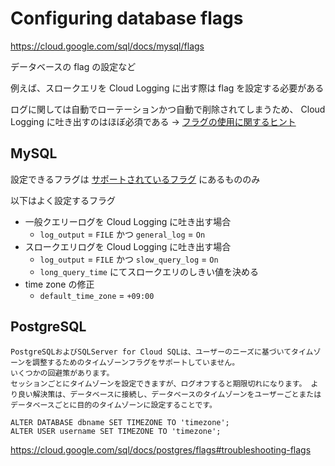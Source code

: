 # Configuring database flags

https://cloud.google.com/sql/docs/mysql/flags

データベースの flag の設定など

例えば、スロークエリを Cloud Logging に出す際は flag を設定する必要がある

ログに関しては自動でローテーションかつ自動で削除されてしまうため、 Cloud Logging に吐き出すのはほぼ必須である -> [フラグの使用に関するヒント](https://cloud.google.com/sql/docs/mysql/flags#tips)

## MySQL

設定できるフラグは [サポートされているフラグ](https://cloud.google.com/sql/docs/mysql/flags#list-flags-mysql) にあるもののみ

以下はよく設定するフラグ

+ 一般クエリーログを Cloud Logging に吐き出す場合
  + `log_output` = `FILE` かつ `general_log` = `On`
+ スロークエリログを Cloud Logging に吐き出す場合
  + `log_output` = `FILE` かつ `slow_query_log` = `On`
  + `long_query_time` にてスロークエリのしきい値を決める
+ time zone の修正
  + `default_time_zone` = `+09:00`

## PostgreSQL

```
PostgreSQLおよびSQLServer for Cloud SQLは、ユーザーのニーズに基づいてタイムゾーンを調整するためのタイムゾーンフラグをサポートしていません。
いくつかの回避策があります。
セッションごとにタイムゾーンを設定できますが、ログオフすると期限切れになります。 より良い解決策は、データベースに接続し、データベースのタイムゾーンをユーザーごとまたはデータベースごとに目的のタイムゾーンに設定することです。
```
```
ALTER DATABASE dbname SET TIMEZONE TO 'timezone';
ALTER USER username SET TIMEZONE TO 'timezone';
```

https://cloud.google.com/sql/docs/postgres/flags#troubleshooting-flags
